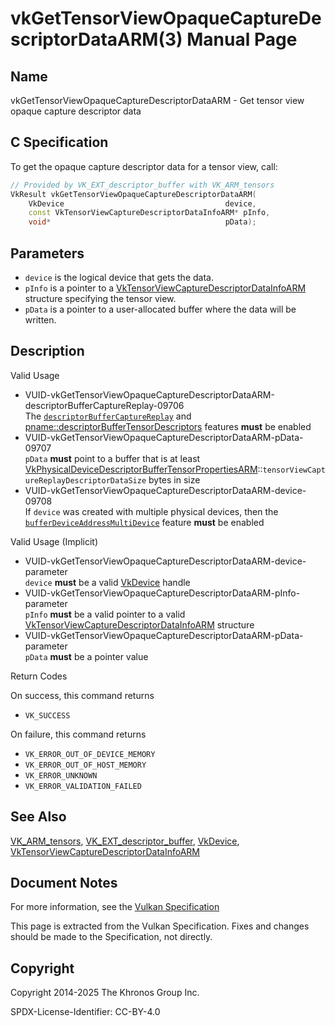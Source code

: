# vkGetTensorViewOpaqueCaptureDescriptorDataARM(3) Manual Page

## Name

vkGetTensorViewOpaqueCaptureDescriptorDataARM - Get tensor view opaque capture descriptor data



## [](#_c_specification)C Specification

To get the opaque capture descriptor data for a tensor view, call:

```c++
// Provided by VK_EXT_descriptor_buffer with VK_ARM_tensors
VkResult vkGetTensorViewOpaqueCaptureDescriptorDataARM(
    VkDevice                                    device,
    const VkTensorViewCaptureDescriptorDataInfoARM* pInfo,
    void*                                       pData);
```

## [](#_parameters)Parameters

- `device` is the logical device that gets the data.
- `pInfo` is a pointer to a [VkTensorViewCaptureDescriptorDataInfoARM](https://registry.khronos.org/vulkan/specs/latest/man/html/VkTensorViewCaptureDescriptorDataInfoARM.html) structure specifying the tensor view.
- `pData` is a pointer to a user-allocated buffer where the data will be written.

## [](#_description)Description

Valid Usage

- [](#VUID-vkGetTensorViewOpaqueCaptureDescriptorDataARM-descriptorBufferCaptureReplay-09706)VUID-vkGetTensorViewOpaqueCaptureDescriptorDataARM-descriptorBufferCaptureReplay-09706  
  The [`descriptorBufferCaptureReplay`](https://registry.khronos.org/vulkan/specs/latest/html/vkspec.html#features-descriptorBuffer) and [pname::descriptorBufferTensorDescriptors](https://registry.khronos.org/vulkan/specs/latest/html/vkspec.html#features-descriptorBufferTensorDescriptors) features **must** be enabled
- [](#VUID-vkGetTensorViewOpaqueCaptureDescriptorDataARM-pData-09707)VUID-vkGetTensorViewOpaqueCaptureDescriptorDataARM-pData-09707  
  `pData` **must** point to a buffer that is at least [VkPhysicalDeviceDescriptorBufferTensorPropertiesARM](https://registry.khronos.org/vulkan/specs/latest/man/html/VkPhysicalDeviceDescriptorBufferTensorPropertiesARM.html)::`tensorViewCaptureReplayDescriptorDataSize` bytes in size
- [](#VUID-vkGetTensorViewOpaqueCaptureDescriptorDataARM-device-09708)VUID-vkGetTensorViewOpaqueCaptureDescriptorDataARM-device-09708  
  If `device` was created with multiple physical devices, then the [`bufferDeviceAddressMultiDevice`](https://registry.khronos.org/vulkan/specs/latest/html/vkspec.html#features-bufferDeviceAddressMultiDevice) feature **must** be enabled

Valid Usage (Implicit)

- [](#VUID-vkGetTensorViewOpaqueCaptureDescriptorDataARM-device-parameter)VUID-vkGetTensorViewOpaqueCaptureDescriptorDataARM-device-parameter  
  `device` **must** be a valid [VkDevice](https://registry.khronos.org/vulkan/specs/latest/man/html/VkDevice.html) handle
- [](#VUID-vkGetTensorViewOpaqueCaptureDescriptorDataARM-pInfo-parameter)VUID-vkGetTensorViewOpaqueCaptureDescriptorDataARM-pInfo-parameter  
  `pInfo` **must** be a valid pointer to a valid [VkTensorViewCaptureDescriptorDataInfoARM](https://registry.khronos.org/vulkan/specs/latest/man/html/VkTensorViewCaptureDescriptorDataInfoARM.html) structure
- [](#VUID-vkGetTensorViewOpaqueCaptureDescriptorDataARM-pData-parameter)VUID-vkGetTensorViewOpaqueCaptureDescriptorDataARM-pData-parameter  
  `pData` **must** be a pointer value

Return Codes

On success, this command returns

- `VK_SUCCESS`

On failure, this command returns

- `VK_ERROR_OUT_OF_DEVICE_MEMORY`
- `VK_ERROR_OUT_OF_HOST_MEMORY`
- `VK_ERROR_UNKNOWN`
- `VK_ERROR_VALIDATION_FAILED`

## [](#_see_also)See Also

[VK\_ARM\_tensors](https://registry.khronos.org/vulkan/specs/latest/man/html/VK_ARM_tensors.html), [VK\_EXT\_descriptor\_buffer](https://registry.khronos.org/vulkan/specs/latest/man/html/VK_EXT_descriptor_buffer.html), [VkDevice](https://registry.khronos.org/vulkan/specs/latest/man/html/VkDevice.html), [VkTensorViewCaptureDescriptorDataInfoARM](https://registry.khronos.org/vulkan/specs/latest/man/html/VkTensorViewCaptureDescriptorDataInfoARM.html)

## [](#_document_notes)Document Notes

For more information, see the [Vulkan Specification](https://registry.khronos.org/vulkan/specs/latest/html/vkspec.html#vkGetTensorViewOpaqueCaptureDescriptorDataARM)

This page is extracted from the Vulkan Specification. Fixes and changes should be made to the Specification, not directly.

## [](#_copyright)Copyright

Copyright 2014-2025 The Khronos Group Inc.

SPDX-License-Identifier: CC-BY-4.0